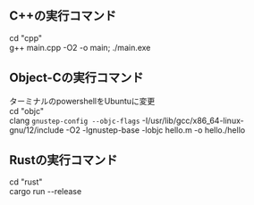## C++の実行コマンド
cd "cpp"  
g++ main.cpp -O2 -o main; ./main.exe

## Object-Cの実行コマンド
ターミナルのpowershellをUbuntuに変更  
cd "objc"  
clang `gnustep-config --objc-flags` -I/usr/lib/gcc/x86_64-linux-gnu/12/include -O2 -lgnustep-base -lobjc hello.m -o hello./hello

## Rustの実行コマンド
cd "rust"  
cargo run --release



